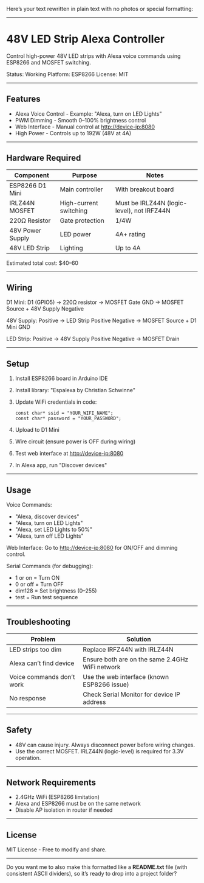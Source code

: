 Here’s your text rewritten in plain text with no photos or special formatting:

---

# 48V LED Strip Alexa Controller

Control high-power 48V LED strips with Alexa voice commands using ESP8266 and MOSFET switching.

Status: Working
Platform: ESP8266
License: MIT

---

## Features

* Alexa Voice Control - Example: "Alexa, turn on LED Lights"
* PWM Dimming - Smooth 0–100% brightness control
* Web Interface - Manual control at [http://device-ip:8080](http://device-ip:8080)
* High Power - Controls up to 192W (48V at 4A)

---

## Hardware Required

| Component        | Purpose                | Notes                                      |
| ---------------- | ---------------------- | ------------------------------------------ |
| ESP8266 D1 Mini  | Main controller        | With breakout board                        |
| IRLZ44N MOSFET   | High-current switching | Must be IRLZ44N (logic-level), not IRFZ44N |
| 220Ω Resistor    | Gate protection        | 1/4W                                       |
| 48V Power Supply | LED power              | 4A+ rating                                 |
| 48V LED Strip    | Lighting               | Up to 4A                                   |

Estimated total cost: \$40–60

---

## Wiring

D1 Mini:
D1 (GPIO5) → 220Ω resistor → MOSFET Gate
GND → MOSFET Source + 48V Supply Negative

48V Supply:
Positive → LED Strip Positive
Negative → MOSFET Source + D1 Mini GND

LED Strip:
Positive → 48V Supply Positive
Negative → MOSFET Drain

---

## Setup

1. Install ESP8266 board in Arduino IDE
2. Install library: "Espalexa by Christian Schwinne"
3. Update WiFi credentials in code:

   ```
   const char* ssid = "YOUR_WIFI_NAME";
   const char* password = "YOUR_PASSWORD";
   ```
4. Upload to D1 Mini
5. Wire circuit (ensure power is OFF during wiring)
6. Test web interface at [http://device-ip:8080](http://device-ip:8080)
7. In Alexa app, run "Discover devices"

---

## Usage

Voice Commands:

* "Alexa, discover devices"
* "Alexa, turn on LED Lights"
* "Alexa, set LED Lights to 50%"
* "Alexa, turn off LED Lights"

Web Interface:
Go to [http://device-ip:8080](http://device-ip:8080) for ON/OFF and dimming control.

Serial Commands (for debugging):

* 1 or on = Turn ON
* 0 or off = Turn OFF
* dim128 = Set brightness (0–255)
* test = Run test sequence

---

## Troubleshooting

| Problem                   | Solution                                        |
| ------------------------- | ----------------------------------------------- |
| LED strips too dim        | Replace IRFZ44N with IRLZ44N                    |
| Alexa can’t find device   | Ensure both are on the same 2.4GHz WiFi network |
| Voice commands don’t work | Use the web interface (known ESP8266 issue)     |
| No response               | Check Serial Monitor for device IP address      |

---

## Safety

* 48V can cause injury. Always disconnect power before wiring changes.
* Use the correct MOSFET. IRLZ44N (logic-level) is required for 3.3V operation.

---

## Network Requirements

* 2.4GHz WiFi (ESP8266 limitation)
* Alexa and ESP8266 must be on the same network
* Disable AP isolation in router if needed

---

## License

MIT License - Free to modify and share.

---

Do you want me to also make this formatted like a **README.txt** file (with consistent ASCII dividers), so it’s ready to drop into a project folder?
